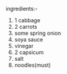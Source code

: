 ingredients:-

1. 1 cabbage
2. 2 carrots
3. some spring onion
4. soya sauce
5. vinegar
6. 2 capsicum
7. salt
8.  noodles(must)